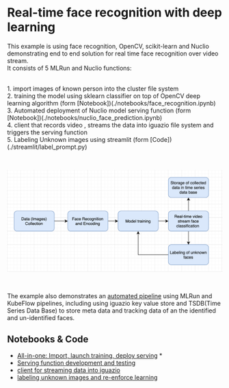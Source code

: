 # Real-time face recognition with deep learning 

This example is using face recognition, OpenCV, scikit-learn and Nuclio demonstrating end to end solution for real time face recognition over video stream. 
<br>It consists of 5 MLRun and Nuclio functions:

<br>1. import images of known person into the cluster file system
<br>2. training the model using sklearn classifier on top of OpenCV deep learning algorithm (form [Notebook])(./notebooks/face_recognition.ipynb)
<br>3. Automated deployment of Nuclio model serving function (form [Notebook])(./notebooks/nuclio_face_prediction.ipynb) 
<br>4. client that records video , streams the data into iguazio file system and triggers the serving function 
<br>5. Labeling Unknown images using streamlit  (form [Code])(./streamlit/label_prompt.py)
 
<br><p align="center"><img src="workflow.png" width="600"/></p><br>

The example also demonstrates an [automated pipeline](./notebooks/face_recognition.ipynb) using MLRun and KubeFlow pipelines, 
including using iguazio key value store and TSDB(Time Series Data Base) to store meta data and tracking data
of an the identified and un-identified faces.
## Notebooks & Code

* [All-in-one: Import, launch training, deploy serving](notebooks/face_recognition.ipynb) * 
* [Serving function development and testing](notebooks/nuclio_face_prediction.ipynb)
* [client for streaming data into iguazio](./client/VideoCapture.py)
* [labeling unknown images and re-enforce learning ](./streamlit/label_prompt.py)  
 
  


